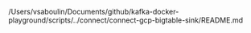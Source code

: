/Users/vsaboulin/Documents/github/kafka-docker-playground/scripts/../connect/connect-gcp-bigtable-sink/README.md